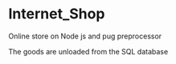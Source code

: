 # Internet_Shop
Online store on Node js and pug preprocessor

The goods are unloaded from the SQL database
